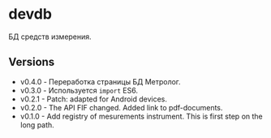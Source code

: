 # devdb

БД средств измерения.

## Versions

* v0.4.0 - Переработка страницы БД Метролог.
* v0.3.0 - Используется `import` ES6.
* v0.2.1 - Patch: adapted for Android devices.
* v0.2.0 - The API FIF changed. Added link to pdf-documents.
* v0.1.0 - Add registry of mesurements instrument. This is first step on the long path.
